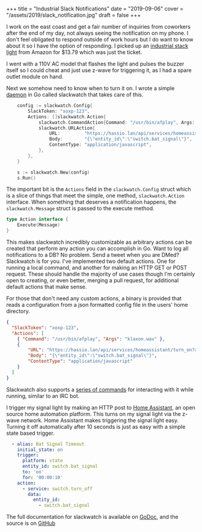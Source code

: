 +++
title = "Industrial Slack Notifications"
date = "2019-09-06"
cover = "/assets/2019/slack_notification.jpg"
draft = false
+++

I work on the east coast and get a fair number of inquiries from coworkers after the end of my day, not always seeing the notification on my phone. I don't feel obligated to respond outside of work hours but I do want to know about it so I have the option of responding. I picked up an [industrial stack light](https://www.amazon.com/gp/product/B0746FV12C/) from Amazon for $13.79 which was just the ticket.

I went with a 110V AC model that flashes the light and pulses the buzzer itself so I could cheat and just use z-wave for triggering it, as I had a spare outlet module on hand.

Next we somehow need to know when to turn it on. I wrote a simple [daemon](https://github.com/mikegrb/slackwatch) in Go called slackwatch that takes care of this.

``` go
	config := slackwatch.Config{
		SlackToken: "xoxp-123",
		Actions: []slackwatch.Action{
			slackwatch.CommandAction{Command: "/usr/bin/afplay", Args: "klaxon.wav"},
			slackwatch.URLAction{
				URL:         "https://hassio.lan/api/services/homeassistant/turn_on?api_password=letmein",
				Body:        "{\"entity_id\":\"switch.bat_signal\"}",
				ContentType: "application/javascript",
			},
		},
	}

	s := slackwatch.New(config)
	s.Run()
```

The important bit is the `Actions` field in the `slackwatch.Config` struct which is a slice of things that meet the simple, one method, `slackwatch.Action` interface. When something that deserves a notification happens, the `slackwatch.Message` struct is passed to the execute method.
``` go
type Action interface {
	Execute(Message)
}
```

This makes slackwatch incredibly customizable as arbitrary actions can be created that perform any action you can accomplish in Go. Want to log all notifications to a DB? No problem. Send a tweet when you are DMed? Slackwatch is for you. I've implemented two default actions. One for running a local command, and another for making an HTTP GET or POST request. These should handle the majority of use cases though I'm certainly open to creating, or even better, merging a pull request, for additional default actions that make sense.

For those that don't need any custom actions, a binary is provided that reads a configuration from a json formatted config file in the users' home directory.

``` json
{
  "SlackToken": "xoxp-123",
  "Actions": [
    { "Command": "/usr/bin/afplay", "Args": "klaxon.wav" },
    {
        "URL": "https://hassio.lan/api/services/homeassistant/turn_on?api_password=letmein",
        "Body": "{\"entity_id\":\"switch.bat_signal\"}",
        "ContentType": "application/javascript"
    }
  ]
}
```

Slackwatch also supports a [series of commands](https://github.com/mikegrb/slackwatch/blob/master/pkg/slackwatch/commands.go)
for interacting with it while running, similar to an IRC bot.

I trigger my signal light by making an HTTP post to [Home Assistant](https://www.home-assistant.io), an open source home automation platform. This turns on my signal light via the z-wave network. Home Assistant makes triggering the signal light easy. Turning it off automatically after 10 seconds is just as easy with a simple state based trigger.

``` yaml
  - alias: Bat Signal Timeout
    initial_state: on
    trigger:
      platform: state
      entity_id: switch.bat_signal
      to: 'on'
      for: '00:00:10'
    action:
      - service: switch.turn_off
        data:
          entity_id:
            - switch.bat_signal

```

The full documentation for slackwatch is available on [GoDoc](https://godoc.org/github.com/mikegrb/slackwatch/pkg/slackwatch), and the source is on [GitHub](https://github.com/mikegrb/slackwatch)